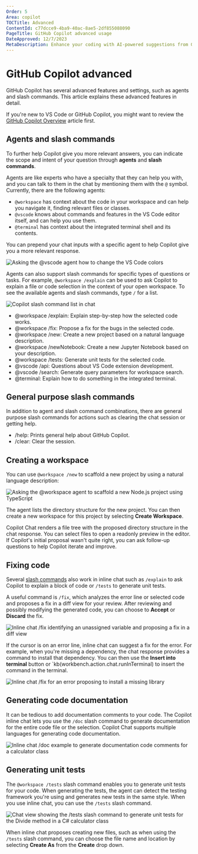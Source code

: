 ```yaml
---
Order: 5
Area: copilot
TOCTitle: Advanced
ContentId: c77dcce9-4ba9-40ac-8ae5-2df855088090
PageTitle: GitHub Copilot advanced usage
DateApproved: 12/7/2023
MetaDescription: Enhance your coding with AI-powered suggestions from GitHub Copilot in Visual Studio Code.
---
```

# GitHub Copilot advanced

GitHub Copilot has several advanced features and settings, such as agents and slash commands. This article explains these advanced features in detail.

If you're new to VS Code or GitHub Copilot, you might want to review the [GitHub Copilot Overview](/docs/copilot/overview.md) article first.

## Agents and slash commands

To further help Copilot give you more relevant answers, you can indicate the scope and intent of your question through **agents** and **slash commands**.

Agents are like experts who have a specialty that they can help you with, and you can talk to them in the chat by mentioning them with the `@` symbol. Currently, there are the following agents:

* `@workspace` has context about the code in your workspace and can help you navigate it, finding relevant files or classes.
* `@vscode` knows about commands and features in the VS Code editor itself, and can help you use them.
* `@terminal` has context about the integrated terminal shell and its contents.

You can prepend your chat inputs with a specific agent to help Copilot give you a more relevant response.

![Asking the @vscode agent how to change the VS Code colors](images/advanced/agent-example.png)

Agents can also support slash commands for specific types of questions or tasks. For example, `@workspace /explain` can be used to ask Copilot to explain a file or code selection in the context of your open workspace. To see the available agents and slash commands, type `/` for a list.

![Copilot slash command list in chat](images/advanced/slash-commands.png)

* @workspace /explain: Explain step-by-step how the selected code works.
* @workspace /fix: Propose a fix for the bugs in the selected code.
* @workspace /new: Create a new project based on a natural language description.
* @workspace /newNotebook: Create a new Jupyter Notebook based on your description.
* @workspace /tests: Generate unit tests for the selected code.
* @vscode /api: Questions about VS Code extension development.
* @vscode /search: Generate query parameters for workspace search.
* @terminal: Explain how to do something in the integrated terminal.

## General purpose slash commands

In addition to agent and slash command combinations, there are general purpose slash commands for actions such as clearing the chat session or getting help.

* /help: Prints general help about GitHub Copilot.
* /clear: Clear the session.

## Creating a workspace

You can use `@workspace /new` to scaffold a new project by using a natural language description:

![Asking the @workspace agent to scaffold a new Node.js project using TypeScript](images/advanced/workspace-agent-new-example.png)

The agent lists the directory structure for the new project. You can then create a new workspace for this project by selecting **Create Workspace**.

Copilot Chat renders a file tree with the proposed directory structure in the chat response. You can select files to open a readonly preview in the editor. If Copilot's initial proposal wasn't quite right, you can ask follow-up questions to help Copilot iterate and improve.

## Fixing code

Several [slash commands](#agents-and-slash-commands) also work in inline chat such as `/explain` to ask Copilot to explain a block of code or `/tests` to generate unit tests.

A useful command is `/fix`, which analyzes the error line or selected code and proposes a fix in a diff view for your review. After reviewing and possibly modifying the generated code, you can choose to **Accept** or **Discard** the fix.

![Inline chat /fix identifying an unassigned variable and proposing a fix in a diff view](images/advanced/inline-chat-fix-example.png)

If the cursor is on an error line, inline chat can suggest a fix for the error. For example, when you're missing a dependency, the chat response provides a command to install that dependency. You can then use the **Insert into terminal**  button or `kb(workbench.action.chat.runInTerminal) to insert the command in the terminal.

![Inline chat /fix for an error proposing to install a missing library](images/advanced/inline-chat-fix-error-message-example.png)

## Generating code documentation

It can be tedious to add documentation comments to your code. The Copilot inline chat lets you use the `/doc` slash command to generate documentation for the entire code file or the selection. Copilot Chat supports multiple languages for generating code documentation.

![Inline chat /doc example to generate documentation code comments for a calculator class](images/advanced/inline-chat-doc-example.png)

## Generating unit tests

The `@workspace /tests` slash command enables you to generate unit tests for your code. When generating the tests, the agent can detect the testing framework you're using and generates new tests in the same style. When you use inline chat, you can use the `/tests` slash command.

![Chat view showing the /tests slash command to generate unit tests for the Divide method in a C# calculator class](images/advanced/workspace-agent-tests-example.png)

When inline chat proposes creating new files, such as when using the `/tests` slash command, you can choose the file name and location by selecting **Create As** from the **Create** drop down.
